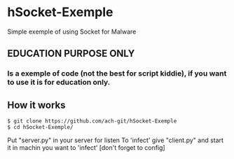 # hSocket-Exemple
Simple exemple of using Socket for Malware

## EDUCATION PURPOSE ONLY

### Is a exemple of code (not the best for script kiddie), if you want to use it is for education only.

## How it works
```
$ git clone https://github.com/ach-git/hSocket-Exemple
$ cd hSocket-Exemple/
```
Put "server.py" in your server for listen
To 'infect' give "client.py" and start it in machin you want to 'infect'
[don't forget to config]
